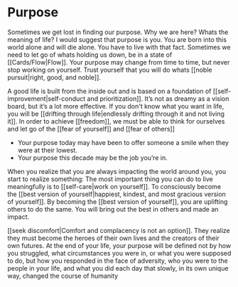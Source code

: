 # Purpose

Sometimes we get lost in finding our purpose. Why we are here? Whats the meaning of life? I would suggest that purpose is you. You are born into this world alone and will die alone. You have to live with that fact. Sometimes we need to let go of whats holding us down, be in a state of [[Cards/Flow|Flow]]. Your purpose may change from time to time, but never stop working on yourself. Trust yourself that you will do whats [[noble pursuit|right, good, and noble]]. 

A good life is built from the inside out and is based on a foundation of [[self-improvement|self-conduct and prioritization]]. It’s not as dreamy as a vision board, but it’s a lot more effective. If you don't know what you want in life, you will be [[drifting through life|endlessly drifting through it and not living it]]. In order to achieve [[freedom]], we must be able to think for ourselves and let go of the [[fear of yourself]] and [[fear of others]]

- Your purpose today may have been to offer someone a smile when they were at their lowest.
- Your purpose this decade may be the job you’re in. 

When you realize that you are always impacting the world around you, you start to realize something: The most important thing you can do to live meaningfully is to [[self-care|work on yourself]]. To consciously become the [[best version of yourself|happiest, kindest, and most gracious version of yourself]]. By becoming the [[best version of yourself]], you are uplifting others to do the same. You will bring out the best in others and made an impact.

[[seek discomfort|Comfort and complacency is not an option]]. They realize they must become the heroes of their own lives and the creators of their own futures. At the end of your life, your purpose will be defined not by how you struggled, what circumstances you were in, or what you were supposed to do, but how you responded in the face of adversity, who you were to the people in your life, and what you did each day that slowly, in its own unique way, changed the course of humanity


